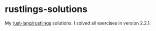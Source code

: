 # rustlings-solutions
My [rust-lang/rustlings](https://github.com/rust-lang/rustlings/) solutions. I solved all exercises in version 2.2.1.
